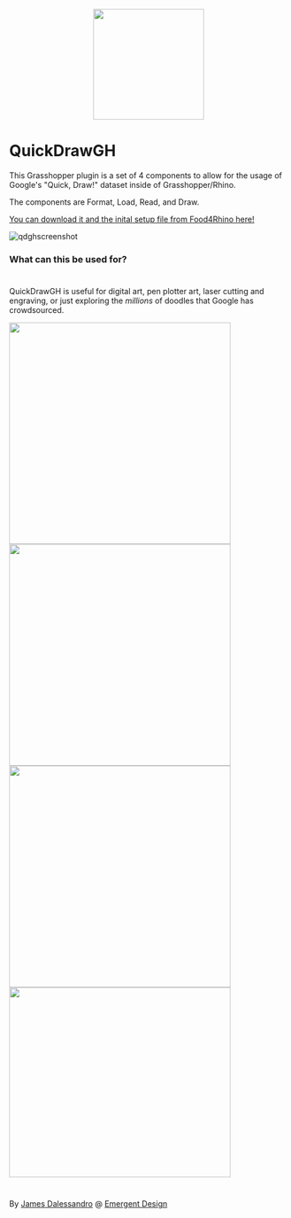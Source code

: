 <p align="center">
<img src="https://user-images.githubusercontent.com/68554138/93128669-d90c9400-f69d-11ea-97c2-8fa8b60b80fb.png" height="200" width="200">
</p>

# QuickDrawGH
This Grasshopper plugin is a set of 4 components to allow for the usage of Google's "Quick, Draw!" dataset inside of Grasshopper/Rhino.

The components are Format, Load, Read, and Draw.

[You can download it and the inital setup file from Food4Rhino here!](https://www.food4rhino.com/app/quickdrawgh)

![qdghscreenshot](https://user-images.githubusercontent.com/68554138/93125966-d5770e00-f699-11ea-8162-cb83072174d7.PNG)

### What can this be used for?
#
QuickDrawGH is useful for digital art, pen plotter art, laser cutting and engraving, or just exploring the *millions* of doodles that Google has crowdsourced.

<img src="https://user-images.githubusercontent.com/68554138/93126446-57ffcd80-f69a-11ea-8501-7db7d6be1968.jpg" height="400" width="400"> <img src="https://user-images.githubusercontent.com/68554138/93126461-5c2beb00-f69a-11ea-8ac1-25ccfab74d19.jpg" height="400" width="400">
<img src="https://user-images.githubusercontent.com/68554138/93126468-5fbf7200-f69a-11ea-988e-13acebfd070a.jpg" height="400" width="400"> <img src="https://user-images.githubusercontent.com/68554138/93126001-e031a300-f699-11ea-91bd-9de7c6bf607f.png" height="343" width="400">

#
By [James Dalessandro](https://www.jamesdalessandro.com) @ [Emergent Design](https://www.emergent.design)
